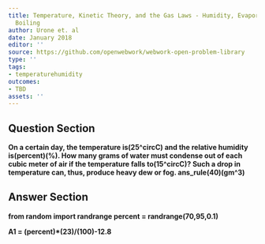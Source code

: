```yaml
---
title: Temperature, Kinetic Theory, and the Gas Laws - Humidity, Evaporation, and
  Boiling
author: Urone et. al
date: January 2018
editor: ''
source: https://github.com/openwebwork/webwork-open-problem-library
type: ''
tags:
- temperaturehumidity
outcomes:
- TBD
assets: ''
---
```


## Question Section 

<b>
On a certain day, the temperature is(25^circC) and the relative humidity is(percent)(%). How many grams of water must condense out of each cubic meter of air if the temperature falls to(15^circC)? Such a drop in temperature can, thus, produce heavy dew or fog.
ans_rule(40)(gm^3)



## Answer Section

from random import randrange
percent = randrange(70,95,0.1)

A1 = (percent)*(23)/(100)-12.8
